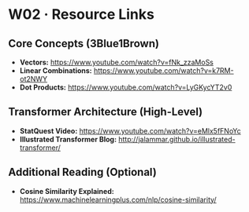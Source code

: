 # W02 · Resource Links

## Core Concepts (3Blue1Brown)
- **Vectors:** https://www.youtube.com/watch?v=fNk_zzaMoSs
- **Linear Combinations:** https://www.youtube.com/watch?v=k7RM-ot2NWY
- **Dot Products:** https://www.youtube.com/watch?v=LyGKycYT2v0

## Transformer Architecture (High-Level)
- **StatQuest Video:** https://www.youtube.com/watch?v=eMlx5fFNoYc
- **Illustrated Transformer Blog:** http://jalammar.github.io/illustrated-transformer/

## Additional Reading (Optional)
- **Cosine Similarity Explained:** https://www.machinelearningplus.com/nlp/cosine-similarity/